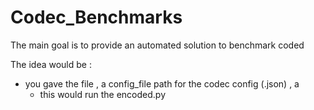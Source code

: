 # Codec_Benchmarks

The main goal is to provide an automated solution to benchmark coded

The idea would be :
- you gave the file , a config_file path for the codec config (.json) , a  
    - this would run the encoded.py
